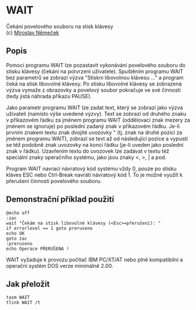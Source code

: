 # WAIT

Čekání povelového souboru na stisk klávesy  
(c) [Miroslav Němeček](https://github.com/oldcompcz/readme/wiki/Nemecek)  

## Popis

Pomocí  programu  WAIT  lze  pozastavit vykonávání povelového souboru do stisku
klávesy  (čekání na potvrzení uživatele). Spuštěním programu WAIT bez parametrů
se  zobrazí  výzva  "Stiskni  libovolnou  klávesu  ..." a program čeká na stisk
libovolné  klávesy.  Po  stisku  libovolné  klávesy se zobrazená výzva vymaže z
obrazovky  a  povelový  soubor  pokračuje  ve  své činnosti (tedy jistá náhrada
příkazu PAUSE).  

Jako  parametr  programu  WAIT  lze  zadat  text,  který  se zobrazí jako výzva
uživateli  (namísto  výše  uvedené  výzvy).  Text se zobrazí od druhého znaku v
příkazovém  řádku  za jménem programu WAIT (oddělovací znak mezery za jménem se
ignoruje) po poslední zadaný znak v příkazovém řádku. Je-li prvním znakem textu
znak  dvojité  uvozovky  "  (tj. znak na druhé pozici za jménem programu WAIT),
zobrazí se text až od následující pozice a vypustí se též podobně znak uvozovky
na  konci  řádku  (je-li uveden jako poslední znak v řádku). Uzavřením textu do
uvozovek  lze zadávat v textu též speciální znaky operačního systému, jako jsou
znaky <, >, | a pod.  

Program  WAIT  navrací návratový kód systému vždy 0, pouze po stisku kláves ESC
nebo  Ctrl-Break  navrátí  návratový  kód  1.  To  je  možné využít k přerušení
činnosti povelového souboru.

## Demonstrační příklad použití

```
@echo off
:zac
wait "Čekám na stisk libovolné klávesy (<Esc>=přerušení): "
if errorlevel == 1 goto preruseno
echo OK
goto zac
:preruseno
echo Operace PŘERUŠENA !
```

WAIT  vyžaduje k provozu počítač IBM PC/XT/AT nebo plně kompatibilní a operační
systém DOS verze minimálně 2.00.

## Jak přeložit

```
tasm WAIT
tlink WAIT /t
```
